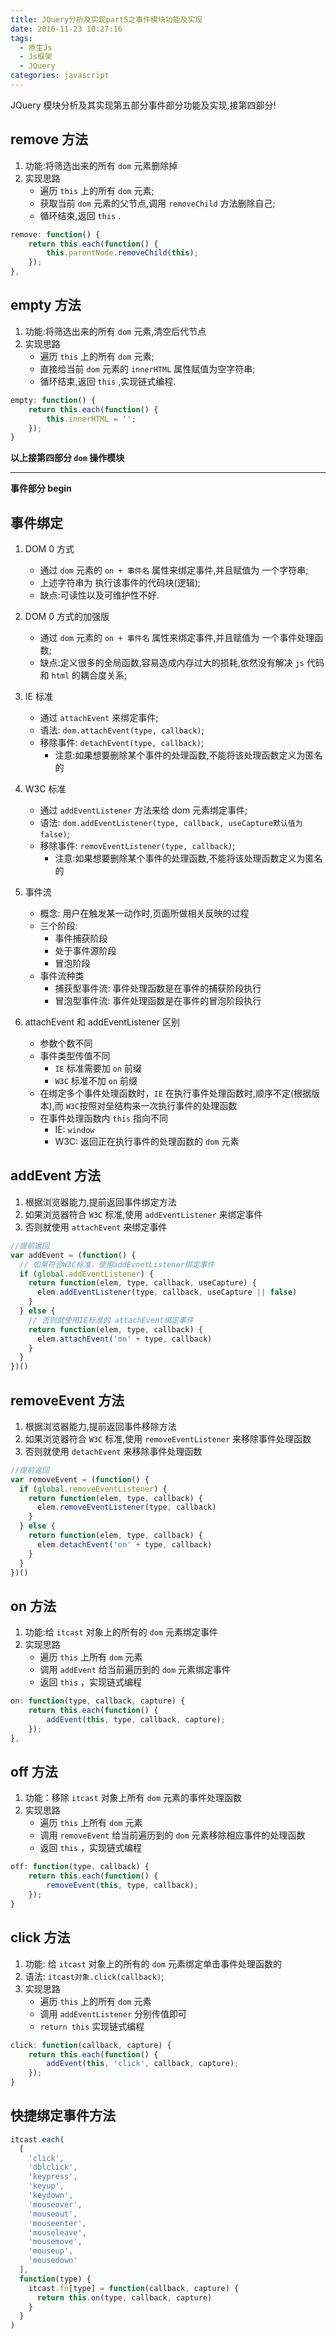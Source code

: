 ```yaml
---
title: JQuery分析及实现part5之事件模块功能及实现
date: 2016-11-23 10:27:16
tags:
  - 原生Js
  - Js框架
  - JQuery
categories: javascript
---
```


JQuery 模块分析及其实现第五部分事件部分功能及实现,接第四部分!

<!-- more -->

## remove 方法

1. 功能:将筛选出来的所有 `dom` 元素删除掉
2. 实现思路
   - 遍历 `this` 上的所有 `dom` 元素;
   - 获取当前 `dom` 元素的父节点,调用 `removeChild` 方法删除自己;
   - 循环结束,返回 `this` .

```js
remove: function() {
    return this.each(function() {
        this.parentNode.removeChild(this);
    });
},
```

## empty 方法

1. 功能:将筛选出来的所有 `dom` 元素,清空后代节点
2. 实现思路
   - 遍历 `this` 上的所有 `dom` 元素;
   - 直接给当前 `dom` 元素的 `innerHTML` 属性赋值为空字符串;
   - 循环结束,返回 `this` ,实现链式编程.

```js
empty: function() {
    return this.each(function() {
        this.innerHTML = '';
    });
}
```

<b>以上接第四部分 `dom` 操作模块</b>

---

<b>事件部分 begin</b>

## 事件绑定

1. DOM 0 方式

   - 通过 `dom` 元素的 `on + 事件名` 属性来绑定事件,并且赋值为 一个字符串;
   - 上述字符串为 执行该事件的代码块(逻辑);
   - 缺点:可读性以及可维护性不好.

2. DOM 0 方式的加强版

   - 通过 `dom` 元素的 `on + 事件名` 属性来绑定事件,并且赋值为 一个事件处理函数;
   - 缺点:定义很多的全局函数,容易造成内存过大的损耗,依然没有解决 `js` 代码和 `html` 的耦合度关系;

3. IE 标准

   - 通过 `attachEvent` 来绑定事件;
   - 语法: `dom.attachEvent(type, callback)`;
   - 移除事件: `detachEvent(type, callback)`;
     - 注意:如果想要删除某个事件的处理函数,不能将该处理函数定义为匿名的

4. W3C 标准

   - 通过 `addEventListener` 方法来给 dom 元素绑定事件;
   - 语法: `dom.addEventListener(type, callback, useCapture默认值为false)`;
   - 移除事件: `removEventListener(type, callback)`;
     - 注意:如果想要删除某个事件的处理函数,不能将该处理函数定义为匿名的

5. 事件流

   - 概念: 用户在触发某一动作时,页面所做相关反映的过程
   - 三个阶段:
     - 事件捕获阶段
     - 处于事件源阶段
     - 冒泡阶段
   - 事件流种类
     - 捕获型事件流: 事件处理函数是在事件的捕获阶段执行
     - 冒泡型事件流: 事件处理函数是在事件的冒泡阶段执行

6. attachEvent 和 addEventListener 区别
   - 参数个数不同
   - 事件类型传值不同
     - `IE` 标准需要加 `on` 前缀
     - `W3C` 标准不加 `on` 前缀
   - 在绑定多个事件处理函数时，`IE` 在执行事件处理函数时,顺序不定(根据版本),而 `W3C`按照对垒结构来一次执行事件的处理函数
   - 在事件处理函数内 `this` 指向不同
     - IE: `window`
     - W3C: 返回正在执行事件的处理函数的 `dom` 元素

## addEvent 方法

1. 根据浏览器能力,提前返回事件绑定方法
2. 如果浏览器符合 `W3C` 标准,使用 `addEventListener` 来绑定事件
3. 否则就使用 `attachEvent` 来绑定事件

```js
//提前返回
var addEvent = (function() {
  // 如果符合W3C标准，使用addEvnetListener绑定事件
  if (global.addEventListener) {
    return function(elem, type, callback, useCapture) {
      elem.addEventListener(type, callback, useCapture || false)
    }
  } else {
    // 否则就使用IE标准的 attachEvent绑定事件
    return function(elem, type, callback) {
      elem.attachEvent('on' + type, callback)
    }
  }
})()
```

## removeEvent 方法

1. 根据浏览器能力,提前返回事件移除方法
2. 如果浏览器符合 `W3C` 标准,使用 `removeEventListener` 来移除事件处理函数
3. 否则就使用 `detachEvent` 来移除事件处理函数

```js
//提前返回
var removeEvent = (function() {
  if (global.removeEventListener) {
    return function(elem, type, callback) {
      elem.removeEventListener(type, callback)
    }
  } else {
    return function(elem, type, callback) {
      elem.detachEvent('on' + type, callback)
    }
  }
})()
```

## on 方法

1. 功能:给 `itcast` 对象上的所有的 `dom` 元素绑定事件
2. 实现思路
   - 遍历 `this` 上所有 `dom` 元素
   - 调用 `addEvent` 给当前遍历到的 `dom` 元素绑定事件
   - 返回 `this` ，实现链式编程

```js
on: function(type, callback, capture) {
    return this.each(function() {
        addEvent(this, type, callback, capture);
    });
},
```

## off 方法

1.  功能：移除 `itcast` 对象上所有 `dom` 元素的事件处理函数
2.  实现思路
    - 遍历 `this` 上所有 `dom` 元素
    - 调用 `removeEvent` 给当前遍历到的 `dom` 元素移除相应事件的处理函数
    - 返回 `this` ，实现链式编程

```js
off: function(type, callback) {
    return this.each(function() {
        removeEvent(this, type, callback);
    });
}
```

## click 方法

1. 功能: 给 `itcast` 对象上的所有的 `dom` 元素绑定单击事件处理函数的
2. 语法: `itcast对象.click(callback)`;
3. 实现思路
   - 遍历 `this` 上的所有 `dom` 元素
   - 调用 `addEventListener` 分别传值即可
   - `return this` 实现链式编程

```js
click: function(callback, capture) {
    return this.each(function() {
        addEvent(this, 'click', callback, capture);
    });
}
```

## 快捷绑定事件方法

```js
itcast.each(
  [
    'click',
    'dblclick',
    'keypress',
    'keyup',
    'keydown',
    'mouseover',
    'mouseout',
    'mouseenter',
    'mouseleave',
    'mousemove',
    'mouseup',
    'mousedown'
  ],
  function(type) {
    itcast.fn[type] = function(callback, capture) {
      return this.on(type, callback, capture)
    }
  }
)
```
